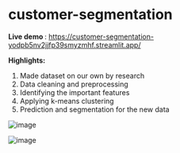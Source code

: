 ﻿# customer-segmentation
<b>Live demo </b>: https://customer-segmentation-yodpb5nv2jjfp39smyzmhf.streamlit.app/

<b>Highlights:</b>
1) Made dataset on our own by research
2) Data cleaning and preprocessing
3) Identifying the important features
4) Applying k-means clustering
5) Prediction and segmentation for the new data

![image](https://github.com/user-attachments/assets/bf1dc015-8818-4a1a-a405-9d7934e6635c)

![image](https://github.com/user-attachments/assets/3ae8435e-3064-4c99-b6ff-32b26549c840)
